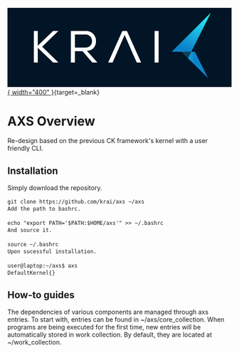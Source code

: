 [![!CyVerse Learning Center](assets/logos/krai_logo.png "CyVerse Learning Center"){ width="400" }](https://krai.ai){target=_blank}

# AXS Overview
Re-design based on the previous CK framework's kernel with a user friendly CLI.

## Installation

Simply download the repository.

```{bash eval=False}
git clone https://github.com/krai/axs ~/axs
Add the path to bashrc.

echo "export PATH='$PATH:$HOME/axs'" >> ~/.bashrc
And source it.

source ~/.bashrc
Upon sucessful installation.

user@laptop:~/axs$ axs
DefaultKernel{}
```

## How-to guides

The dependencies of various components are managed through axs entries. To start with, entries can be found in ~/axs/core_collection. When programs are being executed for the first time, new entries will be automatically stored in work collection. By default, they are located at ~/work_collection.

